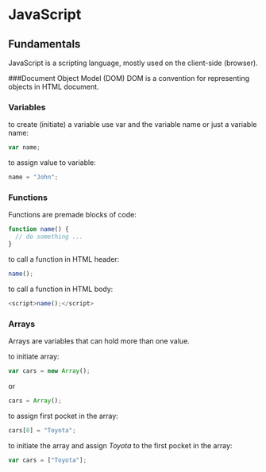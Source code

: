# JavaScript
## Fundamentals
JavaScript is a scripting language, mostly used on the client-side (browser).

###Document Object Model (DOM)
DOM is a convention for representing objects in HTML document.
### Variables
to create (initiate) a variable use var and the variable name or just a variable name: 
```javascript
var name;
```
to assign value to variable:
```javascript
name = "John";
```
### Functions
Functions are premade blocks of code:
```javascript
function name() {
  // do something ...
}
```
to call a function in HTML header:
```javascript
name();
```
to call a function in HTML body:
```javascript
<script>name();</script>
```
### Arrays
Arrays are variables that can hold more than one value.

to initiate array:
```javascript
var cars = new Array();
```
or
```javascript
cars = Array();
```
to assign first pocket in the array:
```javascript
cars[0] = "Toyota";
```
to initiate the array and assign *Toyota* to the first pocket in the array:
```javascript
var cars = ["Toyota"];
```

